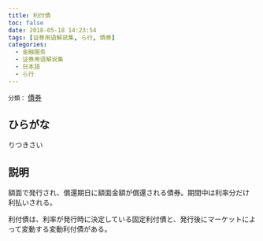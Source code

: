```yaml
---
title: 利付債
toc: false
date: 2018-05-18 14:23:54
tags: [证券用语解说集, ら行, 債券]
categories:
  - 金融服务
  - 证券用语解说集
  - 日本語
  - ら行
---
```


`分類：` [債券](/tags/債券/)

## ひらがな

りつきさい

## 説明

額面で発行され、償還期日に額面金額が償還される債券。期間中は利率分だけ利払いされる。

利付債は、利率が発行時に決定している固定利付債と、発行後にマーケットによって変動する変動利付債がある。
